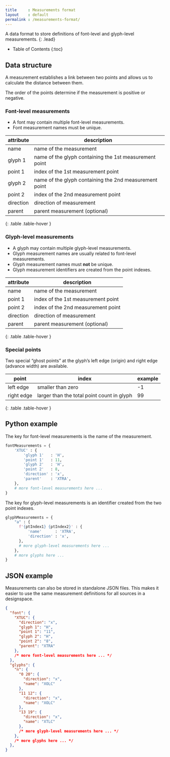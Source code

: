 ```yaml
---
title     : Measurements format
layout    : default
permalink : /measurements-format/
---
```


A data format to store definitions of font-level and glyph-level measurements.
{: .lead}


* Table of Contents
{:toc}


Data structure
--------------

A measurement establishes a link between two points and allows us to calculate the distance between them.

The order of the points determine if the measurement is positive or negative.

### Font-level measurements

- A font may contain multiple font-level measurements.
- Font measurement names must be unique.

| attribute | description                                            |
|-----------|--------------------------------------------------------|
| name      | name of the measurement                                |
| glyph 1   | name of the glyph containing the 1st measurement point |
| point 1   | index of the 1st measurement point                     |
| glyph 2   | name of the glyph containing the 2nd measurement point |
| point 2   | index of the 2nd measurement point                     |
| direction | direction of measurement                               |
| parent    | parent measurement (optional)                          |
{: .table .table-hover }

### Glyph-level measurements

- A glyph may contain multiple glyph-level measurements.
- Glyph measurement names are usually related to font-level measurements.
- Glyph measurement names must **not** be unique.
- Glyph measurement identifiers are created from the point indexes.

| attribute | description                                            |
|-----------|--------------------------------------------------------|
| name      | name of the measurement                                |
| point 1   | index of the 1st measurement point                     |
| point 2   | index of the 2nd measurement point                     |
| direction | direction of measurement                               |
| parent    | parent measurement (optional)                          |
{: .table .table-hover }

### Special points

Two special “ghost points” at the glyph’s left edge (origin) and right edge (advance width) are available.

| point       | index                                      | example |
|-------------|--------------------------------------------|---------|
| left edge   | smaller than zero                          | -1      |
| right edge  | larger than the total point count in glyph | 99      |
{: .table .table-hover }


Python example
--------------

The key for font-level measurements is the name of the measurement.

```python
fontMeasurements = {
    'XTUC' : {
        'glyph 1'   : 'H',
        'point 1'   : 11,
        'glyph 2'   : 'H',
        'point 2'   : 8,
        'direction' : 'x',
        'parent'    : 'XTRA',
    },
    # more font-level measurements here ...
}
```

The key for glyph-level measurements is an identifier created from the two point indexes.

```python
glyphMeasurements = {
    "a" : {
      f'{ptIndex1} {ptIndex2}' : {
          'name'      : 'XTRA',
          'direction' : 'x',
      },
      # more glyph-level measurements here ...
    },
    # more glyphs here ...
}
```


JSON example
------------

Measurements can also be stored in standalone JSON files. This makes it easier to use the same measurement definitions for all sources in a designspace.

```json
{
  "font": {
    "XTUC": {
      "direction": "x",
      "glyph 1": "H",
      "point 1": "11",
      "glyph 2": "H",
      "point 2": "8",
      "parent": "XTRA"
    },
    /* more font-level measurements here ... */
  },
  "glyphs": {
    "n": {
      "0 20": {
        "direction": "x",
        "name": "XOLC"
      },
      "11 12": {
        "direction": "x",
        "name": "XOLC"
      },
      "13 19": {
        "direction": "x",
        "name": "XTLC"
      },
      /* more glyph-level measurements here ... */
    },
    /* more glyphs here ... */
  },    
}
```

